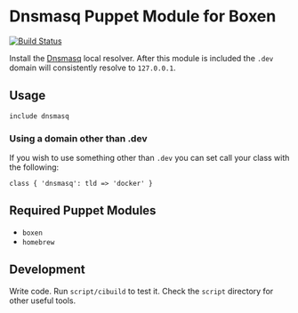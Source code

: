 # Dnsmasq Puppet Module for Boxen

[![Build Status](https://travis-ci.org/boxen/puppet-dnsmasq.png)](https://travis-ci.org/boxen/puppet-dnsmasq)

Install the [Dnsmasq](http://www.thekelleys.org.uk/dnsmasq/doc.html)
local resolver. After this module is included the `.dev` domain will
consistently resolve to `127.0.0.1`.

## Usage

```puppet
include dnsmasq
```

### Using a domain other than .dev
If you wish to use something other than ```.dev``` you can set call your class with the following:

```puppet
class { 'dnsmasq': tld => 'docker' }
```

## Required Puppet Modules

* `boxen`
* `homebrew`

## Development

Write code. Run `script/cibuild` to test it. Check the `script`
directory for other useful tools.

